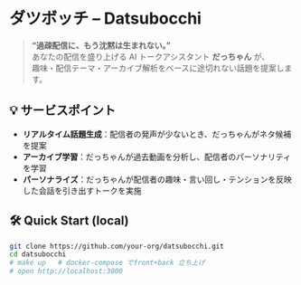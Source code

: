 # ダツボッチ – Datsubocchi

> **“過疎配信に、もう沈黙は生まれない。”**  
> あなたの配信を盛り上げる AI トークアシスタント **だっちゃん** が、  
> 趣味・配信テーマ・アーカイブ解析をベースに途切れない話題を提案します。

## 💡 サービスポイント
- **リアルタイム話題生成**：配信者の発声が少ないとき、だっちゃんがネタ候補を提案
- **アーカイブ学習**：だっちゃんが過去動画を分析し、配信者のパーソナリティを学習
- **パーソナライズ**：だっちゃんが配信者の趣味・言い回し・テンションを反映した会話を引き出すトークを実施

## 🛠️ Quick Start (local)
```bash
git clone https://github.com/your-org/datsubocchi.git
cd datsubocchi
# make up   # docker-compose でfront+back 立ち上げ
# open http://localhost:3000
